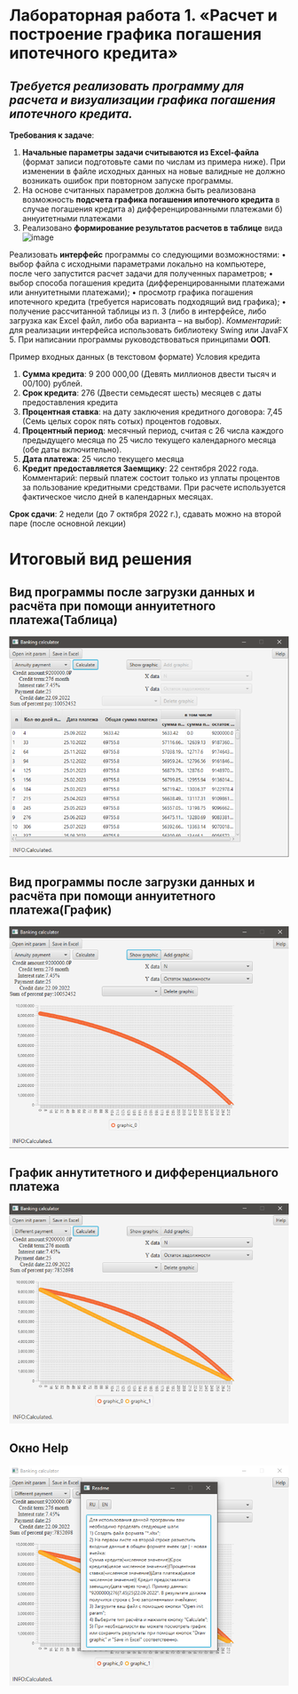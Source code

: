 # Лабораторная работа 1. «Расчет и построение графика погашения ипотечного кредита»
## *Требуется реализовать программу для расчета и визуализации графика погашения ипотечного кредита.*
**Требования к задаче**:
1. **Начальные параметры задачи считываются из Excel-файла** (формат записи подготовьте сами по числам из примера ниже). При изменении в файле исходных данных на новые валидные не должно возникать ошибок при повторном запуске программы.
2. На основе считанных параметров должна быть реализована возможность **подсчета графика погашения ипотечного кредита** в случае погашения кредита
 а) дифференцированными платежами 
 б) аннуитетными платежами
3. Реализовано **формирование результатов расчетов в таблице** вида
![image](https://user-images.githubusercontent.com/49669372/192185109-eda896ce-fdb5-471e-af93-0a0a01a0c98a.png)

Реализовать **интерфейс** программы со следующими возможностями:
 •	выбор файла с исходными параметрами локально на компьютере, после чего запустится расчет задачи для полученных параметров;
 •	выбор способа погашения кредита (дифференцированными платежами или аннуитетными платежами);
 •	просмотр графика погашения ипотечного кредита (требуется нарисовать подходящий вид графика);
 •	получение рассчитанной таблицы из п. 3 (либо в интерфейсе, либо загрузка как Excel файл, либо оба варианта –  на выбор).
*Комментарий*: для реализации интерфейса использовать библиотеку Swing или JavaFX
5. При написании программы руководствоваться принципами **ООП**.

Пример входных данных (в текстовом формате) Условия кредита
1.	**Сумма кредита**: 9 200 000,00 (Девять миллионов двести тысяч и 00/100) рублей.
2.	**Срок кредита**: 276 (Двести семьдесят шесть) месяцев с даты предоставления кредита
3.	**Процентная ставка**: на дату заключения кредитного договора: 7,45 (Семь целых сорок пять сотых) процентов годовых.
4.	**Процентный период**: месячный период, считая с 26 числа каждого предыдущего месяца по 25 число текущего календарного месяца (обе даты включительно).
5.	**Дата платежа**: 25 число текущего месяца 
6.	**Кредит предоставляется Заемщику**: 22 сентября 2022 года. 
Комментарий: первый платеж состоит только из уплаты процентов за пользование кредитными средствами. При расчете используется фактическое число дней в календарных месяцах.

**Срок сдачи**: 2 недели (до 7 октября 2022 г.), сдавать можно на второй паре (после основной лекции)

# Итоговый вид решения
## Вид программы после загрузки данных и расчёта при помощи аннуитетного платежа(Таблица)
![image](screens/screen1.PNG)
## Вид программы после загрузки данных и расчёта при помощи аннуитетного платежа(График)
![image](screens/screen2.PNG)
## График аннутитетного и дифференциального платежа
![image](screens/screen3.PNG)
## Окно Help
![image](screens/screen4.PNG)
